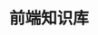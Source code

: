 ---
layout: home

title: 前端知识库
titleTemplate: 一个Vue3组件库

hero:
  name: itchenliang
  text: 一个提供前端学习的知识库
  tagline: 其中包括前端学习路线整体、前端技术知识整体、前端面试题库等知识库。
  image:
    src: /logo.png
    alt: 前端知识库
  actions:
    - theme: brand
      text: 开始
      link: /interview/guide
    - theme: alt
      text: 在Gitee上查看
      link: https://gitee.com/itchenliang/FE-interview

features:
  - icon: 💡
    title: Vue3组件库
    details: 基于vite打包和TypeScript开发
  - icon: 📦
    title: 仅供学习使用
    details: 倾向于Vue3组件库的学习，请勿用于实际生产项目
  - icon: 🛠️
    title: 按需引入
    details: 直接支持按需引入无需配置任何插件。
---